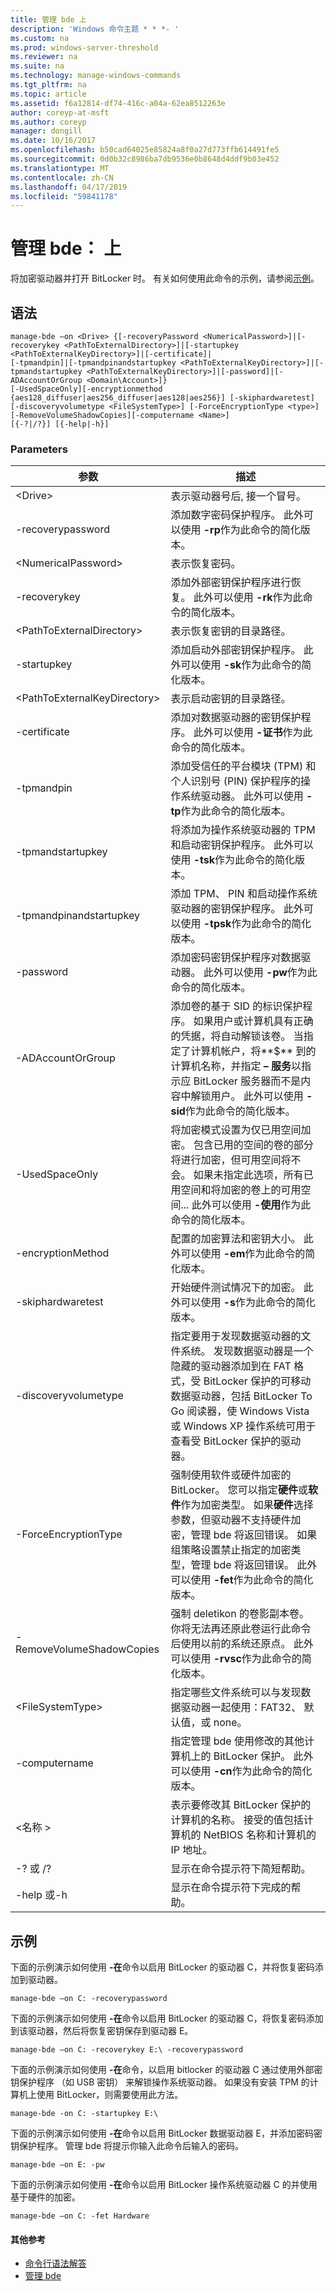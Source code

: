 ```yaml
---
title: 管理 bde 上
description: 'Windows 命令主题 * * *- '
ms.custom: na
ms.prod: windows-server-threshold
ms.reviewer: na
ms.suite: na
ms.technology: manage-windows-commands
ms.tgt_pltfrm: na
ms.topic: article
ms.assetid: f6a12814-df74-416c-a04a-62ea8512263e
author: coreyp-at-msft
ms.author: coreyp
manager: dongill
ms.date: 10/16/2017
ms.openlocfilehash: b50cad64025e85824a8f0a27d773ffb614491fe5
ms.sourcegitcommit: 0d0b32c8986ba7db9536e0b8648d4ddf9b03e452
ms.translationtype: MT
ms.contentlocale: zh-CN
ms.lasthandoff: 04/17/2019
ms.locfileid: "59841178"
---
```

# <a name="manage-bde-on"></a>管理 bde： 上



将加密驱动器并打开 BitLocker 时。 有关如何使用此命令的示例，请参阅[示例](#BKMK_Examples)。

## <a name="syntax"></a>语法

```
manage-bde –on <Drive> {[-recoveryPassword <NumericalPassword>]|[-recoverykey <PathToExternalDirectory>]|[-startupkey <PathToExternalKeyDirectory>]|[-certificate]|
[-tpmandpin]|[-tpmandpinandstartupkey <PathToExternalKeyDirectory>]|[-tpmandstartupkey <PathToExternalKeyDirectory>]|[-password]|[-ADAccountOrGroup <Domain\Account>]}
[-UsedSpaceOnly][-encryptionmethod {aes128_diffuser|aes256_diffuser|aes128|aes256}] [-skiphardwaretest] [-discoveryvolumetype <FileSystemType>] [-ForceEncryptionType <type>] [-RemoveVolumeShadowCopies][-computername <Name>] 
[{-?|/?}] [{-help|-h}]
```

### <a name="parameters"></a>Parameters

|参数|描述|
|---------|-----------|
|\<Drive>|表示驱动器号后, 接一个冒号。|
|-recoverypassword|添加数字密码保护程序。 此外可以使用 **-rp**作为此命令的简化版本。|
|\<NumericalPassword>|表示恢复密码。|
|-recoverykey|添加外部密钥保护程序进行恢复。 此外可以使用 **-rk**作为此命令的简化版本。|
|\<PathToExternalDirectory>|表示恢复密钥的目录路径。|
|-startupkey|添加启动外部密钥保护程序。 此外可以使用 **-sk**作为此命令的简化版本。|
|\<PathToExternalKeyDirectory>|表示启动密钥的目录路径。|
|-certificate|添加对数据驱动器的密钥保护程序。 此外可以使用 **-证书**作为此命令的简化版本。|
|-tpmandpin|添加受信任的平台模块 (TPM) 和个人识别号 (PIN) 保护程序的操作系统驱动器。 此外可以使用 **-tp**作为此命令的简化版本。|
|-tpmandstartupkey|将添加为操作系统驱动器的 TPM 和启动密钥保护程序。 此外可以使用 **-tsk**作为此命令的简化版本。|
|-tpmandpinandstartupkey|添加 TPM、 PIN 和启动操作系统驱动器的密钥保护程序。 此外可以使用 **-tpsk**作为此命令的简化版本。|
|-password|添加密码密钥保护程序对数据驱动器。 此外可以使用 **-pw**作为此命令的简化版本。|
|-ADAccountOrGroup|添加卷的基于 SID 的标识保护程序。 如果用户或计算机具有正确的凭据，将自动解锁该卷。 当指定了计算机帐户，将**$** 到的计算机名称，并指定 **– 服务**以指示应 BitLocker 服务器而不是内容中解锁用户。 此外可以使用 **-sid**作为此命令的简化版本。|
|-UsedSpaceOnly|将加密模式设置为仅已用空间加密。 包含已用的空间的卷的部分将进行加密，但可用空间将不会。 如果未指定此选项，所有已用空间和将加密的卷上的可用空间... 此外可以使用 **-使用**作为此命令的简化版本。|
|-encryptionMethod|配置的加密算法和密钥大小。 此外可以使用 **-em**作为此命令的简化版本。|
|-skiphardwaretest|开始硬件测试情况下的加密。 此外可以使用 **-s**作为此命令的简化版本。|
|-discoveryvolumetype|指定要用于发现数据驱动器的文件系统。 发现数据驱动器是一个隐藏的驱动器添加到在 FAT 格式，受 BitLocker 保护的可移动数据驱动器，包括 BitLocker To Go 阅读器，使 Windows Vista 或 Windows XP 操作系统可用于查看受 BitLocker 保护的驱动器。|
|-ForceEncryptionType|强制使用软件或硬件加密的 BitLocker。 您可以指定**硬件**或**软件**作为加密类型。 如果**硬件**选择参数，但驱动器不支持硬件加密，管理 bde 将返回错误。 如果组策略设置禁止指定的加密类型，管理 bde 将返回错误。 此外可以使用 **-fet**作为此命令的简化版本。|
|-RemoveVolumeShadowCopies|强制 deletikon 的卷影副本卷。 你将无法再还原此卷运行此命令后使用以前的系统还原点。 此外可以使用 **-rvsc**作为此命令的简化版本。|
|\<FileSystemType>|指定哪些文件系统可以与发现数据驱动器一起使用：FAT32、 默认值，或 none。|
|-computername|指定管理 bde 使用修改的其他计算机上的 BitLocker 保护。 此外可以使用 **-cn**作为此命令的简化版本。|
|\<名称 >|表示要修改其 BitLocker 保护的计算机的名称。 接受的值包括计算机的 NetBIOS 名称和计算机的 IP 地址。|
|-? 或 /?|显示在命令提示符下简短帮助。|
|-help 或-h|显示在命令提示符下完成的帮助。|

## <a name="BKMK_Examples"></a>示例

下面的示例演示如何使用 **-在**命令以启用 BitLocker 的驱动器 C，并将恢复密码添加到驱动器。
```
manage-bde –on C: -recoverypassword
```
下面的示例演示如何使用 **-在**命令以启用 BitLocker 的驱动器 C，将恢复密码添加到该驱动器，然后将恢复密钥保存到驱动器 E。
```
manage-bde –on C: -recoverykey E:\ -recoverypassword
```
下面的示例演示如何使用 **-在**命令，以启用 bitlocker 的驱动器 C 通过使用外部密钥保护程序 （如 USB 密钥） 来解锁操作系统驱动器。 如果没有安装 TPM 的计算机上使用 BitLocker，则需要使用此方法。
```
manage-bde -on C: -startupkey E:\
```
下面的示例演示如何使用 **-在**命令以启用 BitLocker 数据驱动器 E，并添加密码密钥保护程序。 管理 bde 将提示你输入此命令后输入的密码。
```
manage-bde –on E: -pw
```
下面的示例演示如何使用 **-在**命令以启用 BitLocker 操作系统驱动器 C 的并使用基于硬件的加密。
```
manage-bde –on C: -fet Hardware
```

#### <a name="additional-references"></a>其他参考

-   [命令行语法解答](command-line-syntax-key.md)
-   [管理 bde](manage-bde.md)